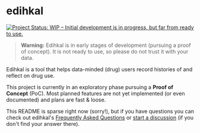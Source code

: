 # edihkal

[![Project Status: WIP – Initial development is in progress, but far from ready to use.](https://www.repostatus.org/badges/latest/wip.svg)](https://www.repostatus.org/#wip)

> **Warning:** Edihkal is in early stages of development (pursuing a proof of concept). It is not ready to use, so please do not trust it with your data.

Edihkal is a tool that helps data-minded (drug) users record histories of and reflect on drug use.

This project is currently in an exploratory phase pursuing a **Proof of Concept** (PoC). Most planned features are not yet implemented (or even documented) and plans are fast & loose.

This README is sparse right now (sorry!), but if you have questions you can check out edihkal's [Frequently Asked Questions](docs/faq.md) or [start a discussion](https://github.com/lazulit3/edihkal/discussions/new?category=q-a) (if you don't find your answer there).

